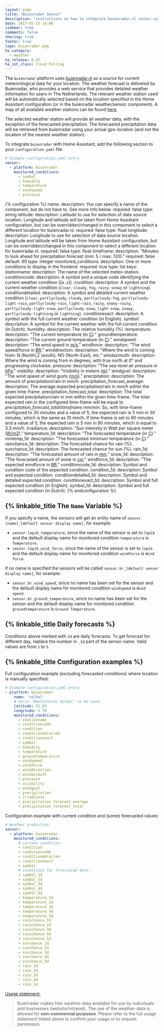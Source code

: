 ```yaml
---
layout: page
title: "Buienradar Sensor"
description: "Instructions on how to integrate buienradar.nl sensor within Home Assistant."
date: 2017-05-15 14:00
sidebar: true
comments: false
sharing: true
footer: true
logo: buienradar.png
ha_category:
  - Weather
ha_release: 0.47
ha_iot_class: Cloud Polling
---
```


The `buienradar` platform uses [buienradar.nl](http://buienradar.nl/) as a source for current meteorological data for your location. The weather forecast is delivered by Buienradar, who provides a web service that provides detailed weather information for users in The Netherlands. The relevant weather station used will be automatically selected based on the location specified in the Home Assistant configuration (or in the buienradar weather/sensor component). A map of all available weather stations can be found [here](https://www.google.com/maps/d/embed?mid=1NivHkTGQUOs0dwQTnTMZi8Uatj0).

The selected weather station will provide all weather data, with the exception of the forecasted precipitation. The forecasted precipitation data will be retrieved from buienradar using your actual gps-location (and not the location of the nearest weather station).

To integrate `buienradar` with Home Assistant, add the following section to your `configuration.yaml` file:

```yaml
# Example configuration.yaml entry
sensor:
  - platform: buienradar
    monitored_conditions:
      - symbol
      - humidity
      - temperature
      - windspeed
      - pressure
```

{% configuration %}
name:
  description: You can specify a name of the component, but do not have to. See more info below.
  required: false
  type: string
latitude:
  description: Latitude to use for selection of data source location. Longitude and latitude will be taken from Home Assistant configuration, but can be overridden/changed in this component to select a different location for buienradar.nl.
  required: false
  type: float
longitude:
  description: Longitude to use for selection of data source location. Longitude and latitude will be taken from Home Assistant configuration, but can be overridden/changed in this component to select a different location for buienradar.nl.
  required: false
  type: float
timeframe:
  description: "Minutes to look ahead for precipitation forecast (min: 5 / max: 120)."
  required: false
  default: 60
  type: integer
monitored_conditions:
  description: One or more conditions to display in the frontend.
  required: true
  type: list
  keys:
    stationname:
      description: The name of the selected meteo-station.
    conditioncode:
      description: A symbol and a unique code identifying the current weather condition ([a..z]).
    condition:
      description: A symbol and the current weather condition (`clear`, `cloudy`, `fog`, `rainy`, `snowy` or `lightning`).
    conditiondetailed:
      description: A symbol and detailed current weather condition (`clear`, `partlycloudy`, `cloudy`, `partlycloudy-fog`, `partlycloudy-light-rain`, `partlycloudy-rain`, `light-rain`, `rainy`, `snowy-rainy`, `partlycloudy-light-snow`, `partlycloudy-snow`, `light-snow`, `snowy`, `partlycloudy-lightning` or `lightning`).
    conditionexact:
      description: A symbol with the full current weather condition (in English).
    symbol:
      description: A symbol for the current weather with the full current condition (in Dutch).
    humidity:
      description: The relative humidity (%).
    temperature:
      description: "The current temperature (in [C](https://en.wikipedia.org/wiki/Celsius))."
    groundtemperature:
      description: "The current ground temperature (in [C](https://en.wikipedia.org/wiki/Celsius))."
    windspeed:
      description: "The wind speed in [m/s](https://en.wikipedia.org/wiki/M/s)."
    windforce:
      description: "The wind speed/force in [Bft](https://en.wikipedia.org/wiki/Beaufort_scale)."
    winddirection:
      description: "Where the wind is coming from: N (North),Z (south), NO (North-East), etc."
    windazimuth:
      description: Where the wind is coming from in degrees, with true north at 0° and progressing clockwise.
    pressure:
      description: "The sea-level air pressure in [hPa](https://en.wikipedia.org/wiki/Hectopascal)."
    visibility:
      description: "Visibility in meters ([m](https://en.wikipedia.org/wiki/Metre))."
    windgust:
      description: "The wind speed of wind gusts ([m/s](https://en.wikipedia.org/wiki/M/s))."
    precipitation:
      description: The amount of precipitation/rain in mm/h.
    precipitation_forecast_average:
      description: The average expected precipitation/rain in mm/h within the given time-frame.
    precipitation_forecast_total:
      description: The total expected precipitation/rain in mm within the given time-frame. The total expected rain in the configured time-frame will be equal to _precipitation_forecast_total_/_timeframe_ mm/min. So, with time-frame configured to 30 minutes and a value of 5, the expected rain is 5 mm in 30 minutes, which is the same as 10 mm/h. If time-frame is set to 90 minutes and a value of 5, the expected rain is 5 mm in 90 minutes, which is equal to 3.3 mm/h.
    irradiance:
      description: "Sun intensity in Watt per square meter ([W/m2](https://en.wikipedia.org/wiki/W/m2))."
    temperature_1d:
      description: "The forecasted temperature (in [C](https://en.wikipedia.org/wiki/Celsius))."
    mintemp_1d:
      description: "The forecasted minimum temperature (in [C](https://en.wikipedia.org/wiki/Celsius))."
    rainchance_1d:
      description: The forecasted chance for rain (%).
    sunchance_1d:
      description: The forecasted chance for sun (%).
    rain_1d:
      description: "The forecasted amount of rain in [mm](https://en.wikipedia.org/wiki/Millimetre)."
    snow_1d:
      description: "The forecasted amount of snow in [cm](https://en.wikipedia.org/wiki/Centimetre)."
    windforce_1d:
      description: "The expected windforce in [Bft](https://en.wikipedia.org/wiki/Beaufort_scale)."
    conditioncode_1d:
      description: Symbol and condition code of the expected condition.
    condition_1d:
      description: Symbol and expected condition.
    conditiondetailed_1d:
      description: Symbol and detailed expected condition.
    conditionexact_1d:
      description: Symbol and full expected condition (in English).
    symbol_1d:
      description: Symbol and full expected condition (in Dutch).
{% endconfiguration %}

## {% linkable_title The `Name` Variable %}

If you specify a name, the sensors will get an entity name of `sensor.[name]_[default sensor display name]`, for example:

- `sensor.lopik_temperature`, since the name of the sensor is set to `lopik` and the default display name for monitored condition `temperature` is `Temperature`.
- `sensor.lopik_wind_force`, since the name of the sensor is set to `lopik` and the default display name for monitored condition `windforce` is `Wind force`.

If no name is specified the sensors will be called `sensor.br_[default sensor display name]`, for example:

- `sensor.br_wind_speed`, since no name has been set for the sensor and the default display name for monitored condition `windspeed` is `Wind speed`.
- `sensor.br_ground_temperature`, since no name has been set for the sensor and the default display name for monitored condition `groundtemperature` is `Ground Temperature`.

## {% linkable_title Daily forecasts %}

Conditions above marked with `1d` are daily forecasts. To get forecast for different day, replace the number
in `_1d` part of the sensor name. Valid values are from `1` to `5`.

## {% linkable_title Configuration examples %}

Full configuration example (excluding forecasted conditions) where location is manually specified:

```yaml
# Example configuration.yaml entry
- platform: buienradar
    name: 'volkel'
    # Force 'Meetstation Volkel' to be used:
    latitude: 51.65
    longitude: 5.70
    monitored_conditions:
      - stationname
      - conditioncode
      - condition
      - conditiondetailed
      - conditionexact
      - symbol
      - humidity
      - temperature
      - groundtemperature
      - windspeed
      - windforce
      - winddirection
      - windazimuth
      - pressure
      - visibility
      - windgust
      - precipitation
      - irradiance
      - precipitation_forecast_average
      - precipitation_forecast_total
```

Configuration example with current condition and (some) forecasted values:

```yaml
# Weather prediction
sensor:
  - platform: buienradar
    monitored_conditions:
      # current condition:
      - condition
      - conditioncode
      - conditiondetailed
      - conditionexact
      - symbol
      # conditions for forecasted data:
      - symbol_1d
      - symbol_2d
      - symbol_3d
      - symbol_4d
      - symbol_5d
      - temperature_1d
      - temperature_2d
      - temperature_3d
      - temperature_4d
      - temperature_5d
      - rainchance_1d
      - rainchance_2d
      - rainchance_3d
      - rainchance_4d
      - rainchance_5d
      - sunchance_1d
      - sunchance_2d
      - sunchance_3d
      - sunchance_4d
      - sunchance_5d
      - rain_1d
      - rain_2d
      - rain_3d
      - rain_4d
      - rain_5d
```

[Usage statement:](https://www.buienradar.nl/overbuienradar/gratis-weerdata)
> Buienradar makes free weather-data available for use by individuals and businesses (website/intranet). The use of the weather-data is allowed for **non-commercial purposes**. Please refer to the full usage statement linked above to confirm your usage or to request permission.
